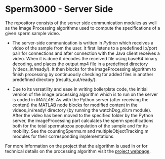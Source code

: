 Sperm3000 - Server Side
=======================

The repository consists of the server side communication modules as well as the
Image Processing algorithms used to compute the specifications of a given sperm
sample video.

- The server-side communication is written in *Python* which receives a video of
the sample from the user. It first listens to a predefined Ip/port pair for
connections and after connection with the Java client receives a video. When it
is done it decodes the received file using base64 binary decoding, and places
the output mp4 file in a predefined directory (videos_in/ready/). It then
blocks for the imageProcessing algorithm to finish processing by continuously
checking for added files in another predefined directory (results_out/ready/).

- Due to its versatility and ease in writing boilerplate code, the initial
version of the image processing algorithm which is to run on the server is
coded in *MATLAB*. As with the Python server (after receiving the content) the MATLAB node blocks for modified content 
in the videos_in/ready/ directory (by running the watchDog_dir.m module). After
the video has been moved to the specified folder by the Python server, the
imageProcessing part calculates the sperm specifications both for the total
spermatozoa population of the sample and for its mobility. See the
countingSperms.m and multipleObjectTracking.m modules for their corresponding
implementations.

For more information on the project that the algorithm is used in or for
technical details on the processing algorithm visit the 
[project webpage](http://biotech-ntua.wikispaces.com/Project_20152016_Spermodiagram).
